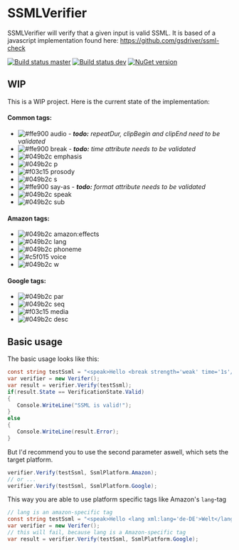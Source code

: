 # SSMLVerifier
SSMLVerifier will verify that a given input is valid SSML.
It is based of a javascript implementation found here:
https://github.com/gsdriver/ssml-check

[![Build status master](https://ci.appveyor.com/api/projects/status/uyat18oaarhpwd50?svg=true&passingText=master%20-%20passing&failingText=master%20-%20failing&pendingText=master%20-%20pending)](https://ci.appveyor.com/project/janniksam/SSMLVerifier) 
[![Build status dev](https://ci.appveyor.com/api/projects/status/uyat18oaarhpwd50/branch/dev?svg=true&passingText=dev%20-%20passing&failingText=dev%20-%20failing&pendingText=dev%20-%20pending)](https://ci.appveyor.com/project/janniksam/SSMLVerifier/branch/dev)
[![NuGet version](https://badge.fury.io/nu/SSMLVerifier.svg)](https://badge.fury.io/nu/SSMLVerifier)

## WIP

This is a WIP project. Here is the current state of the implementation:

#### Common tags:

- ![#ffe900](https://placehold.it/15/ffe900/000000?text=+) audio - <i><b>todo:</b> repeatDur, clipBegin and clipEnd need to be validated</i>
- ![#ffe900](https://placehold.it/15/ffe900/000000?text=+) break - <i><b>todo:</b> time attribute needs to be validated</i>
- ![#049b2c](https://placehold.it/15/049b2c/000000?text=+) emphasis 
- ![#049b2c](https://placehold.it/15/049b2c/000000?text=+) p 
- ![#f03c15](https://placehold.it/15/f03c15/000000?text=+) prosody 
- ![#049b2c](https://placehold.it/15/049b2c/000000?text=+) s
- ![#ffe900](https://placehold.it/15/ffe900/000000?text=+) say-as - <i><b>todo:</b> format attribute needs to be validated</i>
- ![#049b2c](https://placehold.it/15/049b2c/000000?text=+) speak
- ![#049b2c](https://placehold.it/15/049b2c/000000?text=+) sub

#### Amazon tags:

- ![#049b2c](https://placehold.it/15/049b2c/000000?text=+) amazon:effects
- ![#049b2c](https://placehold.it/15/049b2c/000000?text=+) lang
- ![#049b2c](https://placehold.it/15/049b2c/000000?text=+) phoneme
- ![#c5f015](https://placehold.it/15/049b2c/000000?text=+) voice
- ![#049b2c](https://placehold.it/15/049b2c/000000?text=+) w

#### Google tags:

- ![#049b2c](https://placehold.it/15/049b2c/000000?text=+) par
- ![#049b2c](https://placehold.it/15/049b2c/000000?text=+) seq
- ![#f03c15](https://placehold.it/15/f03c15/000000?text=+) media
- ![#049b2c](https://placehold.it/15/049b2c/000000?text=+) desc

## Basic usage

The basic usage looks like this:

```cs
const string testSsml = "<speak>Hello <break strength='weak' time='1s'/> World!</speak>";
var verifier = new Verifer();
var result = verifier.Verify(testSsml);
if(result.State == VerificationState.Valid)
{
   Console.WriteLine("SSML is valid!");
}
else
{
   Console.WriteLine(result.Error);
}
```

But I'd recommend you to use the second parameter aswell, which sets the target platform.

```cs
verifier.Verify(testSsml, SsmlPlatform.Amazon);
// or ...
verifier.Verify(testSsml, SsmlPlatform.Google);
```

This way you are able to use platform specific tags like Amazon's `lang`-tag

```cs
// lang is an amazon-specific tag
const string testSsml = "<speak>Hello <lang xml:lang='de-DE'>Welt</lang></speak>";
var verifier = new Verifer();
// this will fail, because lang is a Amazon-specific tag
var result = verifier.Verify(testSsml, SsmlPlatform.Google); 
```
